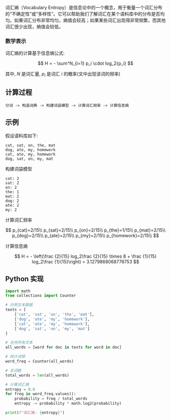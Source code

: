 词汇熵（Vocabulary Entropy）是信息论中的一个概念，用于衡量一个词汇分布的“不确定性”或“多样性”。它可以帮助我们了解词汇在某个语料库中的分布是否均匀。如果词汇分布非常均匀，熵值会较高；如果某些词汇出现得非常频繁，而其他词汇很少出现，熵值会较低。

### 数学表示

词汇熵的计算基于信息熵公式:

$$
H = - \sum^N_{i=1} p_i \cdot log_2{p_i}
$$

其中, $N$ 是词汇量, $p_i$ 是词汇 $i$ 的概率(文中出现该词的频率)

## 计算过程

```
分词 -> 构造词典 -> 构建词袋模型 -> 计算词汇频率 -> 计算信息熵
```

## 示例

假设语料库如下:

```
cat, sat, on, the, mat
dog, ate, my, homework
cat, ate, my, homework
dog, sat, on, my, mat
```

构建词袋模型

```
cat: 2
sat: 2
on: 2
the: 1
mat: 2
dog: 2
ate: 2
my: 2
```

计算词汇频率

$$
p_{cat}=2/15\\
p_{sat}=2/15\\
p_{on}=2/15\\
p_{the}=1/15\\
p_{mat}=2/15\\
p_{dog}=2/15\\
p_{ate}=2/15\\
p_{my}=2/15\\
p_{homework}=2/15\\
$$

计算信息熵

$$
H = - \left(\frac {2}{15} log_2\frac {2}{15} \times 8 + \frac {1}{15} log_2\frac {1}{15}\right) = 3.1279868068776753
$$

## Python 实现

```python
import math
from collections import Counter

# 示例文本数据
texts = [
    ['cat', 'sat', 'on', 'the', 'mat'],
    ['dog', 'ate', 'my', 'homework'],
    ['cat', 'ate', 'my', 'homework'],
    ['dog', 'sat', 'on', 'my', 'mat']
]

# 合并所有文本
all_words = [word for doc in texts for word in doc]

# 统计词频
word_freq = Counter(all_words)

# 总词数
total_words = len(all_words)

# 计算词汇熵
entropy = 0.0
for freq in word_freq.values():
    probability = freq / total_words
    entropy -= probability * math.log2(probability)

print(f"词汇熵: {entropy}")
```
